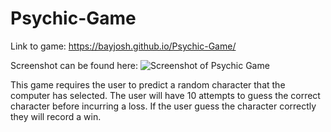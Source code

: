 # Psychic-Game

Link to game: https://bayjosh.github.io/Psychic-Game/

Screenshot can be found here: ![Screenshot of Psychic Game](assets/images/Psychic-Game-Screenshot)

This game requires the user to predict a random character that the computer has selected. The user will have 10 attempts to guess the correct character before incurring a loss. If the user guess the character correctly they will record a win.

